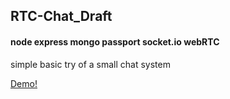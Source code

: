 ## RTC-Chat_Draft

#### node express mongo passport socket.io webRTC

simple basic try of a small chat system

[Demo!](https://walterklaus.de:61570/) 
